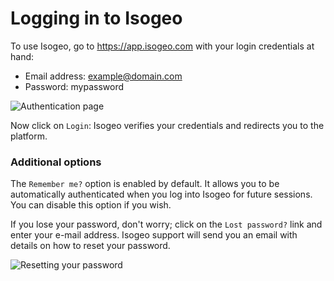 # Logging in to Isogeo

To use Isogeo, go to https://app.isogeo.com with your login credentials at hand:

* Email address: example@domain.com
* Password: mypassword

![Authentication page](/images/ID_log_in.gif "Isogeo platform login page")

Now click on `Login`: Isogeo verifies your credentials and redirects you to the platform.

### Additional options

The `Remember me?` option is enabled by default. It allows you to be automatically authenticated when you log into Isogeo for future sessions. You can disable this option if you wish.

If you lose your password, don&apos;t worry; click on the `Lost password?` link and enter your e-mail address. Isogeo support will send you an email with details on how to reset your password.

![Resetting your password](/images/ID_password_reminder_mail.png "Email with the reset link")

